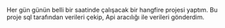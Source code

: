 Her gün günün belli bir saatinde çalışacak bir hangfire projesi yaptım. Bu proje sql tarafından verileri çekip, Api aracılığı ile verileri  gönderdim.
